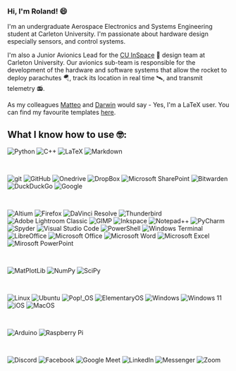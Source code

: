 ### Hi, I'm Roland! 😄

I'm an undergraduate Aerospace Electronics and Systems Engineering student at Carleton University. I'm passionate about  hardware design especially sensors, and control systems.

I'm also a Junior Avionics Lead for the [CU InSpace](https://github.com/CarletonURocketry) 🚀 design team at Carleton University. Our avionics sub-team is responsible for the development of the hardware and software systems that allow the rocket to deploy parachutes 🪂, track its location in real time 🛰️, and transmit telemetry 📻.

As my colleagues [Matteo](https://github.com/linguini1) and [Darwin](https://github.com/darwinkjull) would say - Yes, I'm a LaTeX user. You can find my favourite templates [here](https://github.com/codedflute/latex-templates). 

## What I know how to use 🤓:
<!--Languages-->

<img alt="Python" src="https://img.shields.io/badge/-Python-ffbc03?&logo=Python&style=for-the-badge" /> <img alt="C++" src="https://img.shields.io/badge/C++-00599C?&logo=c++&style=for-the-badge" /> <img alt="LaTeX" src="https://img.shields.io/badge/latex-%23008080.svg?style=for-the-badge&logo=latex&logoColor=white" /> <img alt="Markdown" src="https://img.shields.io/badge/markdown-%23000000.svg?style=for-the-badge&logo=markdown&logoColor=white" />

<br />
<!--Frameworks-->



<!--Tools-->

<img alt="git" src="https://img.shields.io/badge/-Git-F05032?&style=for-the-badge&logo=git&logoColor=white" /> <img alt="GitHub" src="https://img.shields.io/badge/-GitHub-000000?&style=for-the-badge&logo=github&logoColor=white" /> <img alt="Onedrive" src="https://img.shields.io/badge/OneDrive-0078D4.svg?style=for-the-badge&logo=microsoftonedrive&logoColor=white" /> <img alt="DropBox" src="https://img.shields.io/badge/Dropbox-%233B4D98.svg?style=for-the-badge&logo=Dropbox&logoColor=white" /> <img alt="Microsoft SharePoint" src="https://img.shields.io/badge/Microsoft_SharePoint-0078D4?style=for-the-badge&logo=microsoft-sharepoint&logoColor=white" /> <img alt="Bitwarden" src="https://img.shields.io/badge/bitwarden-%23175DDC.svg?style=for-the-badge&logo=bitwarden&logoColor=white" /> <img alt="DuckDuckGo" src="https://img.shields.io/badge/DuckDuckGo-DE5833?style=for-the-badge&logo=DuckDuckGo&logoColor=white" /> <img alt="Google" src="https://img.shields.io/badge/google-4285F4?style=for-the-badge&logo=google&logoColor=white" />

<br />
<!--Software--!>

<img alt="Altium" src="https://img.shields.io/badge/altium%20designer-A5915F?style=for-the-badge&logo=altium%20designer&logoColor=white" /> <img alt="Firefox" src="https://img.shields.io/badge/Firefox-FF7139?style=for-the-badge&logo=Firefox-Browser&logoColor=white" /> <img alt="DaVinci Resolve" src="https://img.shields.io/badge/davinciresolve-2C3D4D?style=for-the-badge&logo=davinciresolve&logoColor=white" /> <img alt="Thunderbird" src="https://img.shields.io/badge/Thunderbird-0A84FF.svg?style=for-the-badge&logo=Thunderbird&logoColor=white" /> <img alt="Adobe Lightroom Classic" src="https://img.shields.io/badge/Adobe%20Lightroom%20Classic-31A8FF.svg?style=for-the-badge&logo=Adobe%20Lightroom%20Classic&logoColor=white" /> <img alt="GIMP" src="https://img.shields.io/badge/Gimp-657D8B?style=for-the-badge&logo=gimp&logoColor=FFFFFF" /> <img alt="Inkspace" src="https://img.shields.io/badge/Inkscape-e0e0e0?style=for-the-badge&logo=inkscape&logoColor=080A13" /> <img alt="Notepad++" src="https://img.shields.io/badge/Notepad++-90E59A.svg?style=for-the-badge&logo=notepad%2b%2b&logoColor=black" /> <img alt="PyCharm" src="https://img.shields.io/badge/pycharm-143?style=for-the-badge&logo=pycharm&logoColor=black&color=black&labelColor=green" /> <img alt="Spyder" src="https://img.shields.io/badge/Spyder-838485?style=for-the-badge&logo=spyder%20ide&logoColor=maroon" /> <img alt="Visual Studio Code" src="https://img.shields.io/badge/Visual%20Studio%20Code-0078d7.svg?style=for-the-badge&logo=visual-studio-code&logoColor=white" /> <img alt="PowerShell" src="https://img.shields.io/badge/PowerShell-%235391FE.svg?style=for-the-badge&logo=powershell&logoColor=white" /> <img alt="Windows Terminal" src="https://img.shields.io/badge/Windows%20Terminal-%234D4D4D.svg?style=for-the-badge&logo=windows-terminal&logoColor=white" /> <img alt="LibreOffice" src="https://img.shields.io/badge/LibreOffice-%2318A303?style=for-the-badge&logo=LibreOffice&logoColor=white" /> <img alt="Microsoft Office" src="https://img.shields.io/badge/Microsoft_Office-D83B01?style=for-the-badge&logo=microsoft-office&logoColor=white" /> <img alt="Microsoft Word" src="https://img.shields.io/badge/Microsoft_Word-2B579A?style=for-the-badge&logo=microsoft-word&logoColor=white" /> <img alt="Microsoft Excel" src="https://img.shields.io/badge/Microsoft_Excel-217346?style=for-the-badge&logo=microsoft-excel&logoColor=white" /> <img alt="Mirosoft PowerPoint" src="https://img.shields.io/badge/Microsoft_PowerPoint-B7472A?style=for-the-badge&logo=microsoft-powerpoint&logoColor=white" />

<br />
<!--Libraries--!>

<img alt="MatPlotLib" src="https://img.shields.io/badge/Matplotlib-%23fffff.svg?style=for-the-badge&logo=Matplotlib&logoColor=black" /> <img alt="NumPy" src="https://img.shields.io/badge/numpy-%23013243.svg?style=for-the-badge&logo=numpy&logoColor=white" /> <img alt="SciPy" src="https://img.shields.io/badge/SciPy-%230C55A5.svg?style=for-the-badge&logo=scipy&logoColor=%white" />

<br />

<!--OS-->

<img alt="Linux" src="https://img.shields.io/badge/Linux-FCC624?style=for-the-badge&logo=linux&logoColor=black" /> <img alt="Ubuntu" src="https://img.shields.io/badge/Ubuntu-E95420?style=for-the-badge&logo=ubuntu&logoColor=white" /> <img alt="Pop!_OS" src="https://img.shields.io/badge/Pop!_OS-48B9C7?style=for-the-badge&logo=Pop!_OS&logoColor=white" /> <img alt="ElementaryOS" src="https://img.shields.io/badge/-elementary%20OS-black?style=for-the-badge&logo=elementary&logoColor=white" /> <img alt="Windows" src="https://img.shields.io/badge/Windows-0078D6?style=for-the-badge&logo=windows&logoColor=white" /> <img alt="Windows 11" src="https://img.shields.io/badge/Windows%2011-%230079d5.svg?style=for-the-badge&logo=Windows%2011&logoColor=white" /> <img alt="iOS" src="https://img.shields.io/badge/iOS-000000?style=for-the-badge&logo=ios&logoColor=white" /> <img alt="MacOS" src="https://img.shields.io/badge/mac%20os-000000?style=for-the-badge&logo=macos&logoColor=F0F0F0" />

<br />
<!--Hardware -->


<img alt="Arduino" src="https://img.shields.io/badge/-Arduino-00979D?style=for-the-badge&logo=Arduino&logoColor=white" /> <img alt="Raspberry Pi" src="https://img.shields.io/badge/-RaspberryPi-C51A4A?style=for-the-badge&logo=Raspberry-Pi" />

<br />
<!--Communication--!>

<img alt="Discord" src="https://img.shields.io/badge/Discord-%235865F2.svg?style=for-the-badge&logo=discord&logoColor=white"> <img alt="Facebook" src="https://img.shields.io/badge/Facebook-%231877F2.svg?style=for-the-badge&logo=Facebook&logoColor=white" /> <img alt="Google Meet" src="https://img.shields.io/badge/Google%20Meet-00897B?style=for-the-badge&logo=google-meet&logoColor=white" /> <img alt="LinkedIn" src="https://img.shields.io/badge/linkedin-%230077B5.svg?style=for-the-badge&logo=linkedin&logoColor=white" /> <img alt="Messenger" src="https://img.shields.io/badge/Messenger-00B2FF?style=for-the-badge&logo=messenger&logoColor=white" /> <img alt="Zoom" src="https://img.shields.io/badge/Zoom-2D8CFF?style=for-the-badge&logo=zoom&logoColor=white" />


<!--
**CodedFlute/CodedFlute** is a ✨ _special_ ✨ repository because its `README.md` (this file) appears on your GitHub profile.
<img alt="DaVinci Resolve" src="" /> <img alt="Thunderbird" src="" />
Here are some ideas to get you started:

- 🔭 I’m currently working on ...
- 🌱 I’m currently learning ...
- 👯 I’m looking to collaborate on ...
- 🤔 I’m looking for help with ...
- 💬 Ask me about ...
- 📫 How to reach me: ...
- 😄 Pronouns: ...
- ⚡ Fun fact: ...
-->

